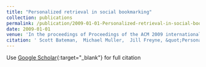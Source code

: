 ```yaml
---
title: "Personalized retrieval in social bookmarking"
collection: publications
permalink: /publication/2009-01-01-Personalized-retrieval-in-social-bookmarking
date: 2009-01-01
venue: 'In the proceedings of Proceedings of the ACM 2009 international conference on Supporting group work'
citation: ' Scott Bateman,  Michael Muller,  Jill Freyne, &quot;Personalized retrieval in social bookmarking.&quot; In the proceedings of Proceedings of the ACM 2009 international conference on Supporting group work, 2009.'
---
```

Use [Google Scholar](https://scholar.google.com/scholar?q=Personalized+retrieval+in+social+bookmarking){:target="_blank"} for full citation